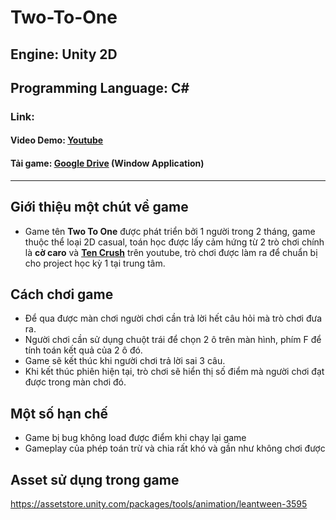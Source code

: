 # Two-To-One 
## Engine: Unity 2D
## Programming Language: C#
### Link:
#### Video Demo: [Youtube](https://youtu.be/zcZnKpUGgD4 "GoogleDrive")
#### Tải game: [Google Drive](https://drive.google.com/file/d/1r31vvh5_dk3SvK_wm2D5N5Tte-Oikfet/view?usp=sharing "GoogleDrive") (Window Application)
***
## Giới thiệu một chút về game

- Game tên **Two To One** được phát triển bởi 1 người trong 2 tháng, game thuộc thể loại 2D casual, toán học được lấy cảm hứng
từ 2 trò chơi chính là **cờ caro** và **[**Ten Crush**](https://www.youtube.com/shorts/cOfEM2ubNb8 "YoutubeLink")** trên youtube, trò chơi được làm ra để chuẩn bị cho project học kỳ 1 tại trung tâm.
## Cách chơi game

- Để qua được màn chơi người chơi cần trả lời hết câu hỏi mà trò chơi đưa ra.
- Người chơi cần sử dụng chuột trái để chọn 2 ô trên màn hình, phím F để tính toán kết quả của 2 ô đó.
- Game sẽ kết thúc khi người chơi trả lời sai 3 câu.
- Khi kết thúc phiên hiện tại, trò chơi sẽ hiển thị số điểm mà người chơi đạt được trong màn chơi đó.

## Một số hạn chế
- Game bị bug không load được điểm khi chạy lại game
- Gameplay của phép toán trừ và chia rất khó và gần như không chơi được

## Asset sử dụng trong game
https://assetstore.unity.com/packages/tools/animation/leantween-3595
